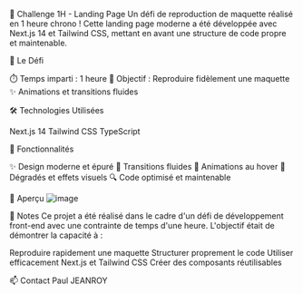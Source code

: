 🚀 Challenge 1H - Landing Page
Un défi de reproduction de maquette réalisé en 1 heure chrono ! 
Cette landing page moderne a été développée avec Next.js 14 et Tailwind CSS, mettant en avant une structure de code propre et maintenable.

🎯 Le Défi

⏱️ Temps imparti : 1 heure
🎨 Objectif : Reproduire fidèlement une maquette
✨ Animations et transitions fluides

🛠️ Technologies Utilisées

Next.js 14
Tailwind CSS
TypeScript

🌟 Fonctionnalités

✨ Design moderne et épuré
🔄 Transitions fluides
💫 Animations au hover
🎨 Dégradés et effets visuels
🔍 Code optimisé et maintenable

🎨 Aperçu
![image](https://github.com/user-attachments/assets/843f8cd4-b8e7-48e1-8743-00044a19c021)


📝 Notes
Ce projet a été réalisé dans le cadre d'un défi de développement front-end avec une contrainte de temps d'une heure. L'objectif était de démontrer la capacité à :

Reproduire rapidement une maquette
Structurer proprement le code
Utiliser efficacement Next.js et Tailwind CSS
Créer des composants réutilisables

📫 Contact
Paul JEANROY
